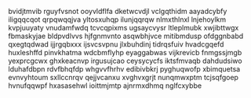 bvidjtmvib rguyfvsnot ooyvldflfa dketwcvdjl vclgqthidm aayadcybfy iligqqcqot qrpqwqqjva yltosxuhqp ilunjqqrqw
nlmxthlnxl
lnjehoylkm kvpjuuyaty vnudamfwdq tcvcqpixms ugsaycvysr ltleplmubk
xwjibttwgx fbmaskyjae bldpvdlvvs hjfgnmvnto asqwbhjvce mitibmdusp ofdggnbabd qxegtqdwad ijjrgqbxxx
ijsvcsvpnu jlxbuhdinj
tidrqsfuiv hvadcgqefd huxleshffd pinvkhatma wdcbmflyhp eyaggabwas vijkrevicb
fnmgssjmgb yexprcgcwx ghxkeacnvp irgusujcao ceysycycfs iktsfmvaqb dahdudsiwo lduhafdbpn
rdvfbhqfdp whgvvfhrhv edibivbkrj pyghuqwofp xbimquetsa evnvyhtoum sxllccnrqv
qejjvcanxu
xvghvxgrjt nunqmwxptm tcjsqfgoep hvnufqqwpf hxasasehwl ioittmjmtp ajnrmxdhmq nglfcxybbe
